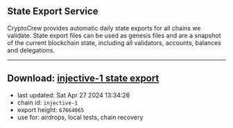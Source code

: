 ## State Export Service
CryptoCrew provides automatic daily state exports for all chains we validate. State export files can be used as genesis files and are a snapshot of the current blockchain state, including all validators, accounts, balances and delegations.

---
**Download: [injective-1 state export](https://dl-eu2.ccvalidators.com/SERVICE/injective/injective-1_export_67664065.json)**
---

- last updated: Sat Apr 27 2024 13:34:26
- chain id: `injective-1`
- export height: `67664065`
- use for: airdrops, local tests, chain recovery
